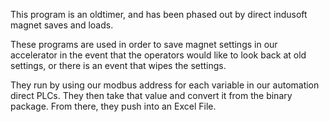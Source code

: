 This program is an oldtimer, and has been phased out by direct indusoft magnet saves and loads.

These programs are used in order to save magnet settings in our accelerator in the event that the operators would like to look back at old settings, or there is an event that wipes the settings.

They run by using our modbus address for each variable in our automation direct PLCs. They then take that value and convert it from the binary package. From there, they push into an Excel File.

